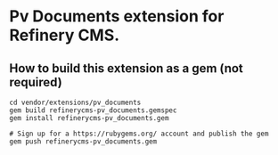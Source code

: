 # Pv Documents extension for Refinery CMS.

## How to build this extension as a gem (not required)

    cd vendor/extensions/pv_documents
    gem build refinerycms-pv_documents.gemspec
    gem install refinerycms-pv_documents.gem

    # Sign up for a https://rubygems.org/ account and publish the gem
    gem push refinerycms-pv_documents.gem
